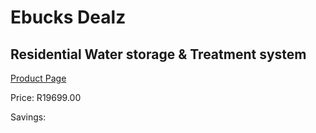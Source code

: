 
# Ebucks Dealz
## Residential Water storage & Treatment system
[Product Page](https://www.ebucks.com/web/shop/productSelected.do?prodId=1191128540&catId=1179827370)

Price: R19699.00

Savings: 


	